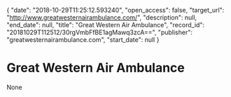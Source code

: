 {
  "date": "2018-10-29T11:25:12.593240", 
  "open_access": false, 
  "target_url": "http://www.greatwesternairambulance.com/", 
  "description": null, 
  "end_date": null, 
  "title": "Great Western Air Ambulance", 
  "record_id": "20181029T112512/30rgVmbFfBE1agMawq3zcA==", 
  "publisher": "greatwesternairambulance.com", 
  "start_date": null
}

# Great Western Air Ambulance

None